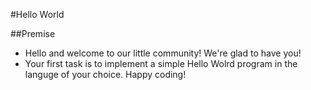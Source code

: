 #Hello World

##Premise

-	Hello and welcome to our little community! We're glad to have you!
-	Your first task is to implement a simple Hello Wolrd program in the languge of your choice. Happy coding!
